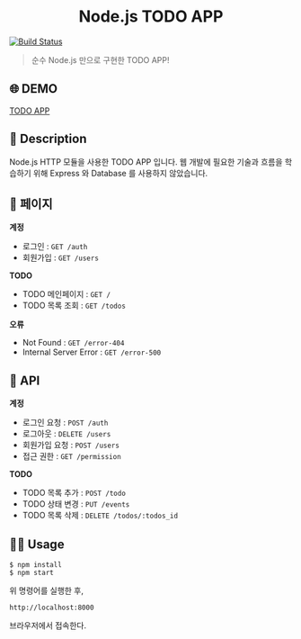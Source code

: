 <h1 align="center">Node.js TODO APP</h1><p>

[![Build Status](https://travis-ci.org/mukeunzi/todo-app.svg?branch=master)](https://travis-ci.org/mukeunzi/todo-app)

> 순수 Node.js 만으로 구현한 TODO APP!

## :globe_with_meridians: DEMO

[TODO APP](https://muk-todos.herokuapp.com/)

## :memo: Description

Node.js HTTP 모듈을 사용한 TODO APP 입니다. 웹 개발에 필요한 기술과 흐름을 학습하기 위해 Express 와 Database 를 사용하지 않았습니다.

## :page_with_curl: 페이지

**계정**

- 로그인 : `GET /auth`
- 회원가입 : `GET /users`

**TODO**

- TODO 메인페이지 : `GET /`
- TODO 목록 조회 : `GET /todos`

**오류**

- Not Found : `GET /error-404`
- Internal Server Error : `GET /error-500`

## :page_facing_up: API

**계정**

- 로그인 요청 : `POST /auth`
- 로그아웃 : `DELETE /users`
- 회원가입 요청 : `POST /users`
- 접근 권한 : `GET /permission`

**TODO**

- TODO 목록 추가 : `POST /todo`
- TODO 상태 변경 : `PUT /events`
- TODO 목록 삭제 : `DELETE /todos/:todos_id`

## :woman_technologist: Usage

```
$ npm install
$ npm start
```

위 명령어를 실행한 후,

```
http://localhost:8000
```

브라우저에서 접속한다.
